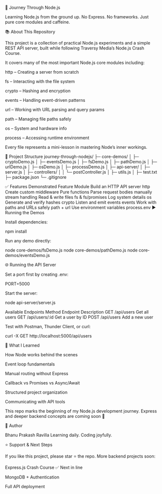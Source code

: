 🚀 Journey Through Node.js

Learning Node.js from the ground up.
No Express. No frameworks. Just pure core modules and caffeine.

📚 About This Repository

This project is a collection of practical Node.js experiments and a simple REST API server, built while following Traversy Media’s Node.js Crash Course.

It covers many of the most important Node.js core modules including:

http – Creating a server from scratch

fs – Interacting with the file system

crypto – Hashing and encryption

events – Handling event-driven patterns

url – Working with URL parsing and query params

path – Managing file paths safely

os – System and hardware info

process – Accessing runtime environment

Every file represents a mini-lesson in mastering Node’s inner workings.

🧩 Project Structure
journey-through-nodejs/
├─ core-demos/
│   ├─ cryptoDemo.js
│   ├─ eventsDemo.js
│   ├─ fsDemo.js
│   ├─ pathDemo.js
│   ├─ urlDemo.js
│   ├─ osDemo.js
│   ├─ processDemo.js
│
├─ api-server/
│   ├─ server.js
│   ├─ controllers/
│   │     └─ postController.js
│   ├─ utils.js
│
├─ test.txt
├─ package.json
└─ .gitignore

✅ Features Demonstrated
Feature	Module
Build an HTTP API server	http
Create custom middleware	Pure functions
Parse request bodies manually	stream handling
Read & write files	fs & fs/promises
Log system details	os
Generate and verify hashes	crypto
Listen and emit events	events
Work with paths and URLs safely	path + url
Use environment variables	process.env
▶️ Running the Demos

Install dependencies:

npm install


Run any demo directly:

node core-demos/fsDemo.js
node core-demos/pathDemo.js
node core-demos/eventsDemo.js

🌐 Running the API Server

Set a port first by creating .env:

PORT=5000


Start the server:

node api-server/server.js

Available Endpoints
Method	Endpoint	Description
GET	/api/users	Get all users
GET	/api/users/:id	Get a user by ID
POST	/api/users	Add a new user

Test with Postman, Thunder Client, or curl:

curl -X GET http://localhost:5000/api/users

🎯 What I Learned

How Node works behind the scenes

Event loop fundamentals

Manual routing without Express

Callback vs Promises vs Async/Await

Structured project organization

Communicating with API tools

This repo marks the beginning of my Node.js development journey. Express and deeper backend concepts are coming soon 👣

👋 Author

Bhanu Prakash Ravilla
Learning daily. Coding joyfully.

⭐ Support & Next Steps

If you like this project, please star ⭐ the repo.
More backend projects soon:

Express.js Crash Course ✅ Next in line

MongoDB + Authentication

Full API deployment